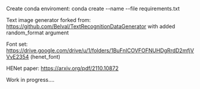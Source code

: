 Create conda enviroment: 
conda create --name <env> --file requirements.txt

Text image generator forked from: https://github.com/Belval/TextRecognitionDataGenerator with added random_format argument

Font set: https://drive.google.com/drive/u/1/folders/1BuFnICOVFOFNUHDgRrdD2mfjVVvE2354 (henet_font)

HENet paper: https://arxiv.org/pdf/2110.10872

Work in progress....
